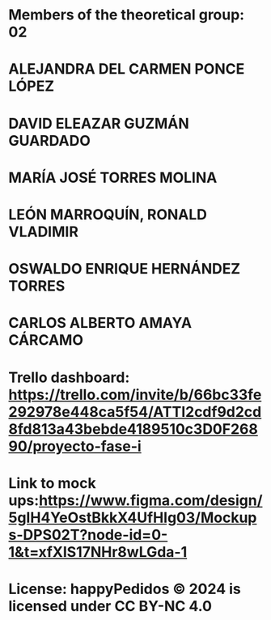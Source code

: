# Members of the theoretical group: 02

# ALEJANDRA DEL CARMEN PONCE LÓPEZ
# DAVID ELEAZAR GUZMÁN GUARDADO
# MARÍA JOSÉ TORRES MOLINA
# LEÓN MARROQUÍN, RONALD VLADIMIR
# OSWALDO ENRIQUE HERNÁNDEZ TORRES
# CARLOS ALBERTO AMAYA CÁRCAMO

# Trello dashboard: https://trello.com/invite/b/66bc33fe292978e448ca5f54/ATTI2cdf9d2cd8fd813a43bebde4189510c3D0F26890/proyecto-fase-i

# Link to mock ups:https://www.figma.com/design/5gIH4YeOstBkkX4UfHIg03/Mockups-DPS02T?node-id=0-1&t=xfXIS17NHr8wLGda-1

# License: happyPedidos © 2024 is licensed under CC BY-NC 4.0 
